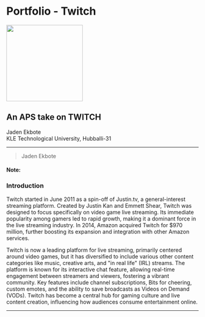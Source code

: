 # Portfolio - Twitch



<img src= https://github.com/JadenEkbote/portfolio.github.io/assets/97228905/593897a0-c534-4de8-a012-abd1bcda337d width="200" height="200"/>



## An APS take on TWITCH


<dt>Jaden Ekbote</dt>
<dt>KLE Technological University, Hubballi-31</dt>



* * *
>
>
> Jaden Ekbote

#### Note:

### Introduction
Twitch started in June 2011 as a spin-off of Justin.tv, a general-interest streaming platform. Created by Justin Kan and Emmett Shear, Twitch was designed to focus specifically on video game live streaming. Its immediate popularity among gamers led to rapid growth, making it a dominant force in the live streaming industry. In 2014, Amazon acquired Twitch for $970 million, further boosting its expansion and integration with other Amazon services.

Twitch is now a leading platform for live streaming, primarily centered around video games, but it has diversified to include various other content categories like music, creative arts, and "in real life" (IRL) streams. The platform is known for its interactive chat feature, allowing real-time engagement between streamers and viewers, fostering a vibrant community. Key features include channel subscriptions, Bits for cheering, custom emotes, and the ability to save broadcasts as Videos on Demand (VODs). Twitch has become a central hub for gaming culture and live content creation, influencing how audiences consume entertainment online.




* * *

